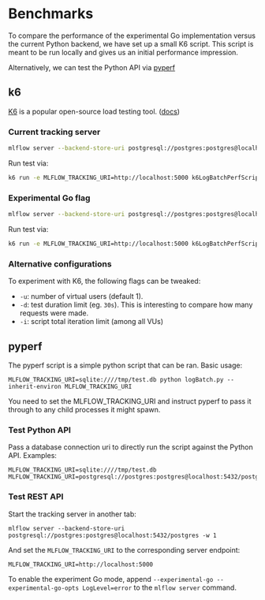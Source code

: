 # Benchmarks

To compare the performance of the experimental Go implementation versus the current Python backend, we have set up a small K6 script. This script is meant to be run locally and gives us an initial performance impression.

Alternatively, we can test the Python API via [pyperf](https://pyperf.readthedocs.io/en/latest/index.html)

## k6

[K6](https://k6.io/) is a popular open-source load testing tool. ([docs](https://grafana.com/docs/k6/latest/))

### Current tracking server

```sh
mlflow server --backend-store-uri postgresql://postgres:postgres@localhost:5432/postgres
```

Run test via:

```sh
k6 run -e MLFLOW_TRACKING_URI=http://localhost:5000 k6LogBatchPerfScript.js -u 20 -d 30s
```

### Experimental Go flag

```sh
mlflow server --backend-store-uri postgresql://postgres:postgres@localhost:5432/postgres --experimental-go --experimental-go-opts LogLevel=error
```

Run test via:

```sh
k6 run -e MLFLOW_TRACKING_URI=http://localhost:5000 k6LogBatchPerfScript.js -u 20 -d 30s
```

### Alternative configurations

To experiment with K6, the following flags can be tweaked:

- `-u`: number of virtual users (default 1).
- `-d`: test duration limit (eg. `30s`). This is interesting to compare how many requests were made.
- `-i`: script total iteration limit (among all VUs)

## pyperf

The pyperf script is a simple python script that can be ran.
Basic usage:

    MLFLOW_TRACKING_URI=sqlite:////tmp/test.db python logBatch.py --inherit-environ MLFLOW_TRACKING_URI

You need to set the MLFLOW_TRACKING_URI and instruct pyperf to pass it through to any child processes it might spawn.

### Test Python API

Pass a database connection uri to directly run the script against the Python API.
Examples:

    MLFLOW_TRACKING_URI=sqlite:////tmp/test.db
    MLFLOW_TRACKING_URI=postgresql://postgres:postgres@localhost:5432/postgres

### Test REST API

Start the tracking server in another tab:

    mlflow server --backend-store-uri postgresql://postgres:postgres@localhost:5432/postgres -w 1

And set the `MLFLOW_TRACKING_URI` to the corresponding server endpoint:

    MLFLOW_TRACKING_URI=http://localhost:5000

To enable the experiment Go mode, append `--experimental-go --experimental-go-opts LogLevel=error` to the `mlflow server` command.
